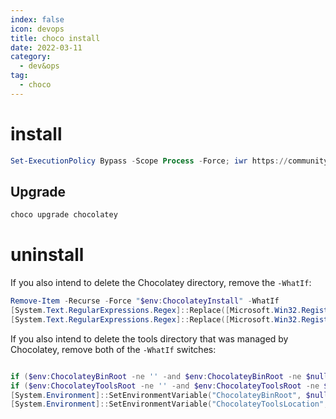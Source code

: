 ```yaml
---
index: false
icon: devops
title: choco install
date: 2022-03-11
category:
  - dev&ops
tag:
  - choco
---
```


# install

```powershell
Set-ExecutionPolicy Bypass -Scope Process -Force; iwr https://community.chocolatey.org/install.ps1 -UseBasicParsing | iex
```

## Upgrade

```powershell
choco upgrade chocolatey
```



# uninstall

If you also intend to delete the Chocolatey directory, remove the `-WhatIf`:

```powershell
Remove-Item -Recurse -Force "$env:ChocolateyInstall" -WhatIf
[System.Text.RegularExpressions.Regex]::Replace([Microsoft.Win32.Registry]::CurrentUser.OpenSubKey('Environment').GetValue('PATH', '', [Microsoft.Win32.RegistryValueOptions]::DoNotExpandEnvironmentNames).ToString(), [System.Text.RegularExpressions.Regex]::Escape("$env:ChocolateyInstall\bin") + '(?>;)?', '', [System.Text.RegularExpressions.RegexOptions]::IgnoreCase) | %{[System.Environment]::SetEnvironmentVariable('PATH', $_, 'User')}
[System.Text.RegularExpressions.Regex]::Replace([Microsoft.Win32.Registry]::LocalMachine.OpenSubKey('SYSTEM\CurrentControlSet\Control\Session Manager\Environment\').GetValue('PATH', '', [Microsoft.Win32.RegistryValueOptions]::DoNotExpandEnvironmentNames).ToString(),  [System.Text.RegularExpressions.Regex]::Escape("$env:ChocolateyInstall\bin") + '(?>;)?', '', [System.Text.RegularExpressions.RegexOptions]::IgnoreCase) | %{[System.Environment]::SetEnvironmentVariable('PATH', $_, 'Machine')}
```

If you also intend to delete the tools directory that was managed by Chocolatey, remove both of the `-WhatIf` switches:

```powershell

if ($env:ChocolateyBinRoot -ne '' -and $env:ChocolateyBinRoot -ne $null) { Remove-Item -Recurse -Force "$env:ChocolateyBinRoot" -WhatIf }
if ($env:ChocolateyToolsRoot -ne '' -and $env:ChocolateyToolsRoot -ne $null) { Remove-Item -Recurse -Force "$env:ChocolateyToolsRoot" -WhatIf }
[System.Environment]::SetEnvironmentVariable("ChocolateyBinRoot", $null, 'User')
[System.Environment]::SetEnvironmentVariable("ChocolateyToolsLocation", $null, 'User')
```

